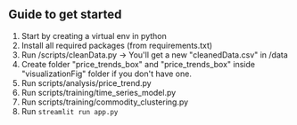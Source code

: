 ## Guide to get started

1. Start by creating a virtual env in python
2. Install all required packages (from requirements.txt)
3. Run /scripts/cleanData.py -> You'll get a new "cleanedData.csv" in /data
4. Create folder "price_trends_box" and "price_trends_box" inside "visualizationFig" folder if you don't have one.
5. Run scripts/analysis/price_trend.py
6. Run scripts/training/time_series_model.py
7. Run scripts/training/commodity_clustering.py
8. Run `streamlit run app.py`